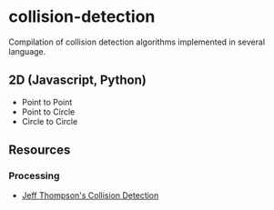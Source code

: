 # collision-detection
Compilation of collision detection algorithms implemented in several language.

## 2D (Javascript, Python)
- Point to Point 
- Point to Circle
- Circle to Circle

## Resources
### Processing
- [Jeff Thompson's Collision Detection](https://www.jeffreythompson.org/collision-detection/index.php)
